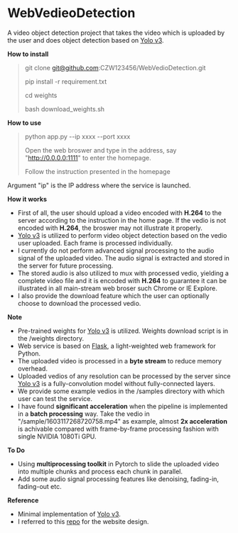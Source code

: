 # WebVedieoDetection

A video object detection project that takes the video which is uploaded by the user and does object
detection based on [Yolo v3](https://github.com/eriklindernoren/PyTorch-YOLOv3).

**How to install**
> git clone git@github.com:CZW123456/WebVedioDetection.git
>
> pip install -r requirement.txt
> 
> cd weights
>
> bash download_weights.sh

**How to use** 
> python app.py --ip xxxx --port xxxx
>
> Open the web broswer and type in the address, say "http://0.0.0.0:1111" to enter the homepage.
>
> Follow the instruction presented in the homepage

Argument "ip" is the IP address where the service is launched.

**How it works**
+ First of all, the user should upload a video encoded with **H.264** to the server according to the instruction in the home page. If the vedio is not encoded with **H.264**, the broswer may not illustrate it properly.
+ [Yolo v3](https://github.com/eriklindernoren/PyTorch-YOLOv3) is utilized to perform video object detection based on the vedio user uploaded. Each frame is processed individually.
+ I currently do not perform advanced signal processing to the audio signal of the uploaded video. The audio signal is extracted and stored in the server for future processing. 
+ The stored audio is also utilized to mux with processed vedio, yielding a complete video file and it is encoded with **H.264** to guarantee it can be illustrated in all main-stream web broser such Chrome or IE Explore.
+ I also provide the download feature which the user can optionally choose to download the processed vedio.

**Note**
+ Pre-trained weights for [Yolo v3](https://github.com/eriklindernoren/PyTorch-YOLOv3) is utilized. Weights download script is in the /weights directory. 
+ Web service is based on [Flask](https://github.com/technext/Flusk), a light-weighted web framework for Python.
+ The uploaded video is processed in a **byte stream** to reduce memory overhead. 
+ Uploaded vedios of any resolution can be processed by the server since [Yolo v3](https://github.com/eriklindernoren/PyTorch-YOLOv3) is a fully-convolution model without fully-connected layers.
+ We provide some example vedios in the /samples directory with which user can test the service.
+ I have found **significant acceleration** when the pipeline is implemented in a **batch processing** way. Take the vedio in "/sample/1603117268720758.mp4" as example, almost **2x acceleration** is achivable compared with frame-by-frame processing fashion with single NVIDIA 1080Ti GPU.


**To Do**
+ Using **multiprocessing toolkit** in Pytorch to slide the uploaded video into multiple chunks and process each chunk in parallel.
+ Add some audio signal processing features like denoising, fading-in, fading-out etc.

**Reference**
+ Minimal implementation of [Yolo v3](https://github.com/eriklindernoren/PyTorch-YOLOv3).
+ I referred to this [repo](https://github.com/boblef/auto_transcript) for the website design.
